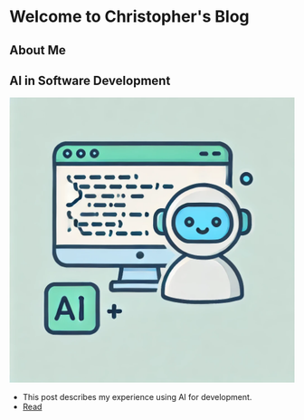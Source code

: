 # Welcome to Christopher's Blog

## About Me

## AI in Software Development

[![AI in Software Development](assets/img/AI_in_Software_Development.webp)](posts/AI_in_Software_Development.md)
- This post describes my experience using AI for development.
- [Read](posts/AI_in_Software_Development.md)

